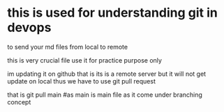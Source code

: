 # this is used for understanding git in devops


to send your md files from local to remote

this is very crucial file use it for practice purpose only


im updating it on github that is its is a remote server but it will not get update on local 
thus we have to use git pull request

that is git pull main #as main is main file as it come under branching concept

